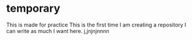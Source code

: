 # temporary
This is made for practice
This is  the first time I am creating a repository
I can write as much I want here.
j,jnjnjnnnn
